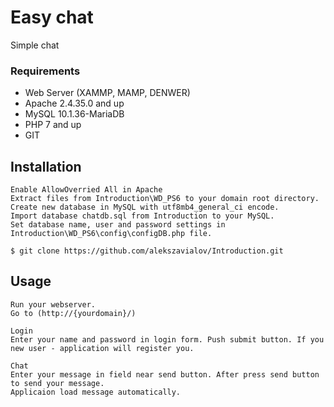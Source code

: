 # Easy chat

Simple chat

### Requirements

* Web Server (XAMMP, MAMP, DENWER)
* Apache 2.4.35.0 and up
* MySQL 10.1.36-MariaDB
* PHP 7 and up
* GIT

## Installation

```
Enable AllowOverried All in Apache
Extract files from Introduction\WD_PS6 to your domain root directory.
Create new database in MySQL with utf8mb4_general_ci encode.
Import database chatdb.sql from Introduction to your MySQL.
Set database name, user and password settings in Introduction\WD_PS6\config\configDB.php file.
```

`$ git clone https://github.com/alekszavialov/Introduction.git`

## Usage

```
Run your webserver.
Go to (http://{yourdomain}/)

Login
Enter your name and password in login form. Push submit button. If you new user - application will register you.

Chat
Enter your message in field near send button. After press send button to send your message.
Applicaion load message automatically.
```
